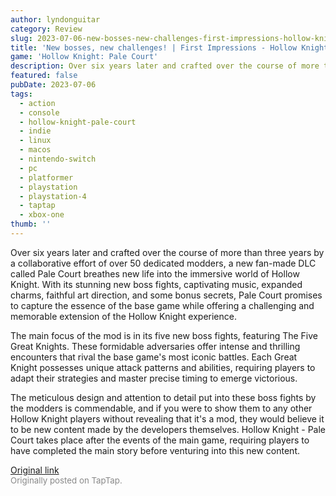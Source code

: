 ```yaml
---
author: lyndonguitar
category: Review
slug: 2023-07-06-new-bosses-new-challenges-first-impressions-hollow-knight-pale-court
title: 'New bosses, new challenges! | First Impressions - Hollow Knight: Pale Court'
game: 'Hollow Knight: Pale Court'
description: Over six years later and crafted over the course of more than three years by a collaborative effort of over 50 dedicated modders, a new fan-made DLC called Pale Court breathes new life into the immersive world of Hollow Knight. With its stunning new boss fights, captivating music, expanded charms, faithful art direction, and some bonus secrets, Pale Court promises to capture the essence of the base game while offering a challenging and memorable extension of the Hollow Knight experience.
featured: false
pubDate: 2023-07-06
tags:
  - action
  - console
  - hollow-knight-pale-court
  - indie
  - linux
  - macos
  - nintendo-switch
  - pc
  - platformer
  - playstation
  - playstation-4
  - taptap
  - xbox-one
thumb: ''
---
```


Over six years later and crafted over the course of more than three years by a collaborative effort of over 50 dedicated modders, a new fan-made DLC called Pale Court breathes new life into the immersive world of Hollow Knight. With its stunning new boss fights, captivating music, expanded charms, faithful art direction, and some bonus secrets, Pale Court promises to capture the essence of the base game while offering a challenging and memorable extension of the Hollow Knight experience.

The main focus of the mod is in its five new boss fights, featuring The Five Great Knights. These formidable adversaries offer intense and thrilling encounters that rival the base game's most iconic battles. Each Great Knight possesses unique attack patterns and abilities, requiring players to adapt their strategies and master precise timing to emerge victorious.

The meticulous design and attention to detail put into these boss fights by the modders is commendable, and if you were to show them to any other Hollow Knight players without revealing that it's a mod, they would believe it to be new content made by the developers themselves.  Hollow Knight - Pale Court takes place after the events of the main game, requiring players to have completed the main story before venturing into this new content.

[Original link](https://taptap.io/post/5957277)<br><span style="font-size: 0.95em; color: #888;">Originally posted on TapTap.</span>